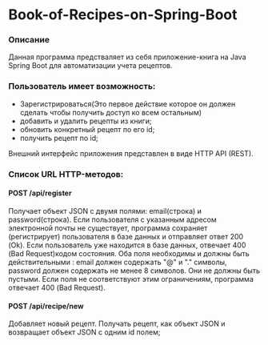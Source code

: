 # Book-of-Recipes-on-Spring-Boot
<h3>Описание</h3>
<div>
Данная программа предстваляет из себя приложение-книга на Java Spring Boot для автоматизации учета рецептов.
</div>
    <h3>Пользователь имеет возможность:</h3>
  <ul>
  <li>Зарегистрироваться(Это первое действие которое он должен сделать чтобы получить доступ ко всем остальным)</li>
  <li>добавить и удалить рецепты из книги;</li>
  <li>обновить конкретный рецепт по его id;</li>
  <li>получить рецепт по id;</li>
 </ul>
    Внешний интерфейс приложения представлен в виде HTTP API (REST).
    <h3>Список URL HTTP-методов:</h3>
    <h4>    POST /api/register</h4>
    Получает объект JSON с двумя полями: email(строка) и password(строка). Если пользователя с указанным адресом электронной почты не существует, программа сохраняет (регистрирует) пользователя в базе данных и отправляет ответ 200 (Ok). Если пользователь уже находится в базе данных, отвечает 400 (Bad Request)кодом состояния. Оба поля необходимы и должны быть действительными : email должен содержать "@" и "." символы, password должен содержать не менее 8 символов. Они не должны быть пустыми. Если поля не соответствуют этим ограничениям, программа  отвечает 400 (Bad Request).
<h4>    POST /api/recipe/new</h4>
    Добавляет новый рецепт. Получать рецепт, как объект JSON и возвращает объект JSON с одним id полем;
    
